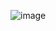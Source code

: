 ![image](https://github.com/omrawal/Design-Patterns/assets/51584907/ca5d80b2-fca4-4a93-9d7d-5b2ea6cb369a)
